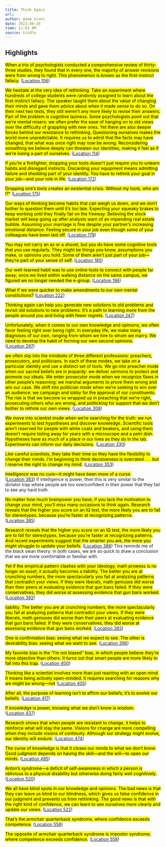 ```yaml
---
title: Think Again
url: 
author: Adam Grant
date: 2023-08-26
time: 11:01 AM
source: kindle
---
```

## Highlights
<mark>When a trio of psychologists conducted a comprehensive review of thirty-three studies, they found that in every one, the majority of answer revisions were from wrong to right. This phenomenon is known as the first-instinct fallacy.</mark> ([Location 106](https://readwise.io/to_kindle?action=open&asin=B08H177WQP&location=106))

<mark>We hesitate at the very idea of rethinking. Take an experiment where hundreds of college students were randomly assigned to learn about the first-instinct fallacy. The speaker taught them about the value of changing their minds and gave them advice about when it made sense to do so. On their next two tests, they still weren’t any more likely to revise their answers. Part of the problem is cognitive laziness. Some psychologists point out that we’re mental misers: we often prefer the ease of hanging on to old views over the difficulty of grappling with new ones. Yet there are also deeper forces behind our resistance to rethinking. Questioning ourselves makes the world more unpredictable. It requires us to admit that the facts may have changed, that what was once right may now be wrong. Reconsidering something we believe deeply can threaten our identities, making it feel as if we’re losing a part of ourselves.</mark> ([Location 114](https://readwise.io/to_kindle?action=open&asin=B08H177WQP&location=114))

<mark>If you’re a firefighter, dropping your tools doesn’t just require you to unlearn habits and disregard instincts. Discarding your equipment means admitting failure and shedding part of your identity. You have to rethink your goal in your job—and your role in life.</mark> ([Location 172](https://readwise.io/to_kindle?action=open&asin=B08H177WQP&location=172))

<mark>Dropping one’s tools creates an existential crisis. Without my tools, who am I?”</mark> ([Location 175](https://readwise.io/to_kindle?action=open&asin=B08H177WQP&location=175))

<mark>Our ways of thinking become habits that can weigh us down, and we don’t bother to question them until it’s too late. Expecting your squeaky brakes to keep working until they finally fail on the freeway. Believing the stock market will keep going up after analysts warn of an impending real estate bubble. Assuming your marriage is fine despite your partner’s increasing emotional distance. Feeling secure in your job even though some of your colleagues have been laid off.</mark> ([Location 179](https://readwise.io/to_kindle?action=open&asin=B08H177WQP&location=179))

<mark>You may not carry an ax or a shovel, but you do have some cognitive tools that you use regularly. They might be things you know, assumptions you make, or opinions you hold. Some of them aren’t just part of your job—they’re part of your sense of self.</mark> ([Location 185](https://readwise.io/to_kindle?action=open&asin=B08H177WQP&location=185))

<mark>Our well-learned habit was to use online tools to connect with people far away; once we lived within walking distance on the same campus, we figured we no longer needed the e-group.</mark> ([Location 196](https://readwise.io/to_kindle?action=open&asin=B08H177WQP&location=196))

<mark>What if we were quicker to make amendments to our own mental constitutions?</mark> ([Location 222](https://readwise.io/to_kindle?action=open&asin=B08H177WQP&location=222))

<mark>Thinking again can help you generate new solutions to old problems and revisit old solutions to new problems. It’s a path to learning more from the people around you and living with fewer regrets.</mark> ([Location 247](https://readwise.io/to_kindle?action=open&asin=B08H177WQP&location=247))

<mark>Unfortunately, when it comes to our own knowledge and opinions, we often favor feeling right over being right. In everyday life, we make many diagnoses of our own, ranging from whom we hire to whom we marry. We need to develop the habit of forming our own second opinions.</mark> ([Location 297](https://readwise.io/to_kindle?action=open&asin=B08H177WQP&location=297))

<mark>we often slip into the mindsets of three different professions: preachers, prosecutors, and politicians. In each of these modes, we take on a particular identity and use a distinct set of tools. We go into preacher mode when our sacred beliefs are in jeopardy: we deliver sermons to protect and promote our ideals. We enter prosecutor mode when we recognize flaws in other people’s reasoning: we marshal arguments to prove them wrong and win our case. We shift into politician mode when we’re seeking to win over an audience: we campaign and lobby for the approval of our constituents. The risk is that we become so wrapped up in preaching that we’re right, prosecuting others who are wrong, and politicking for support that we don’t bother to rethink our own views.</mark> ([Location 308](https://readwise.io/to_kindle?action=open&asin=B08H177WQP&location=308))

<mark>We move into scientist mode when we’re searching for the truth: we run experiments to test hypotheses and discover knowledge. Scientific tools aren’t reserved for people with white coats and beakers, and using them doesn’t require toiling away for years with a microscope and a petri dish. Hypotheses have as much of a place in our lives as they do in the lab. Experiments can inform our daily decisions.</mark> ([Location 330](https://readwise.io/to_kindle?action=open&asin=B08H177WQP&location=330))

<mark>Like careful scientists, they take their time so they have the flexibility to change their minds. I’m beginning to think decisiveness is overrated . . . but I reserve the right to change my mind.</mark> ([Location 353](https://readwise.io/to_kindle?action=open&asin=B08H177WQP&location=353))

<mark>Intelligence was no cure—it might have been more of a curse.</mark> ([Location 383](https://readwise.io/to_kindle?action=open&asin=B08H177WQP&location=383))
If intelligence is power, then this is very similar to the dictator trap where people are too overconfident in their power that they fail to see any hard truth.

<mark>No matter how much brainpower you have, if you lack the motivation to change your mind, you’ll miss many occasions to think again. Research reveals that the higher you score on an IQ test, the more likely you are to fall for stereotypes, because you’re faster at recognizing patterns.</mark> ([Location 385](https://readwise.io/to_kindle?action=open&asin=B08H177WQP&location=385))

<mark>Research reveals that the higher you score on an IQ test, the more likely you are to fall for stereotypes, because you’re faster at recognizing patterns. And recent experiments suggest that the smarter you are, the more you might struggle to update your beliefs.</mark> ([Location 386](https://readwise.io/to_kindle?action=open&asin=B08H177WQP&location=386))
This reminds me of the black swan theory. In both cases, we are so quick to draw a conclusion that we are more comfortable or familiar with.

<mark>Yet if the empirical pattern clashes with your ideology, math prowess is no longer an asset; it actually becomes a liability. The better you are at crunching numbers, the more spectacularly you fail at analyzing patterns that contradict your views. If they were liberals, math geniuses did worse than their peers at evaluating evidence that gun bans failed. If they were conservatives, they did worse at assessing evidence that gun bans worked.</mark> ([Location 392](https://readwise.io/to_kindle?action=open&asin=B08H177WQP&location=392))

<mark>liability. The better you are at crunching numbers, the more spectacularly you fail at analyzing patterns that contradict your views. If they were liberals, math geniuses did worse than their peers at evaluating evidence that gun bans failed. If they were conservatives, they did worse at assessing evidence that gun bans worked.</mark> ([Location 393](https://readwise.io/to_kindle?action=open&asin=B08H177WQP&location=393))

<mark>One is confirmation bias: seeing what we expect to see. The other is desirability bias: seeing what we want to see.</mark> ([Location 396](https://readwise.io/to_kindle?action=open&asin=B08H177WQP&location=396))

<mark>My favorite bias is the “I’m not biased” bias, in which people believe they’re more objective than others. It turns out that smart people are more likely to fall into this trap.</mark> ([Location 400](https://readwise.io/to_kindle?action=open&asin=B08H177WQP&location=400))

<mark>Thinking like a scientist involves more than just reacting with an open mind. It means being actively open-minded. It requires searching for reasons why we might be wrong—not</mark> ([Location 405](https://readwise.io/to_kindle?action=open&asin=B08H177WQP&location=405))

<mark>After all, the purpose of learning isn’t to affirm our beliefs; it’s to evolve our beliefs.</mark> ([Location 417](https://readwise.io/to_kindle?action=open&asin=B08H177WQP&location=417))

<mark>If knowledge is power, knowing what we don’t know is wisdom.</mark> ([Location 437](https://readwise.io/to_kindle?action=open&asin=B08H177WQP&location=437))

<mark>Research shows that when people are resistant to change, it helps to reinforce what will stay the same. Visions for change are more compelling when they include visions of continuity. Although our strategy might evolve, our identity will endure.</mark> ([Location 474](https://readwise.io/to_kindle?action=open&asin=B08H177WQP&location=474))

<mark>The curse of knowledge is that it closes our minds to what we don’t know. Good judgment depends on having the skill—and the will—to open our minds.</mark> ([Location 485](https://readwise.io/to_kindle?action=open&asin=B08H177WQP&location=485))

<mark>Anton’s syndrome—a deficit of self-awareness in which a person is oblivious to a physical disability but otherwise doing fairly well cognitively.</mark> ([Location 520](https://readwise.io/to_kindle?action=open&asin=B08H177WQP&location=520))

<mark>We all have blind spots in our knowledge and opinions. The bad news is that they can leave us blind to our blindness, which gives us false confidence in our judgment and prevents us from rethinking. The good news is that with the right kind of confidence, we can learn to see ourselves more clearly and update our views.</mark> ([Location 522](https://readwise.io/to_kindle?action=open&asin=B08H177WQP&location=522))

<mark>That’s the armchair quarterback syndrome, where confidence exceeds competence.</mark> ([Location 556](https://readwise.io/to_kindle?action=open&asin=B08H177WQP&location=556))

<mark>The opposite of armchair quarterback syndrome is impostor syndrome, where competence exceeds confidence.</mark> ([Location 558](https://readwise.io/to_kindle?action=open&asin=B08H177WQP&location=558))

